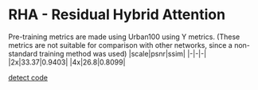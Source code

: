 # RHA - Residual Hybrid Attention
Pre-training metrics are made using Urban100 using Y metrics. (These metrics are not suitable for comparison with other networks, since a non-standard training method was used)
|scale|psnr|ssim|
|-|-|-|
|2x|33.37|0.9403|
|4x|26.8|0.8099|

[detect code](https://github.com/rewaifu/resselt/blob/main/resselt/archs/rha/__init__.py)

